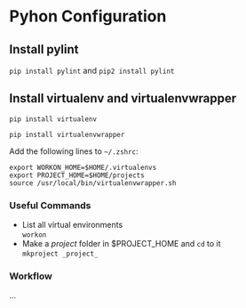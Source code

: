 Pyhon Configuration
===================

Install pylint
--------------

`pip install pylint` and `pip2 install pylint`

Install virtualenv and virtualenvwrapper
----------------------------------------

`pip install virtualenv`

`pip install virtualenvwrapper`

Add the following lines to `~/.zshrc`:

    export WORKON_HOME=$HOME/.virtualenvs
    export PROJECT_HOME=$HOME/projects
    source /usr/local/bin/virtualenvwrapper.sh

### Useful Commands

* List all virtual environments  
  `workon`
* Make a _project_ folder in $PROJECT_HOME and `cd` to it  
  `mkproject _project_`

### Workflow

...
